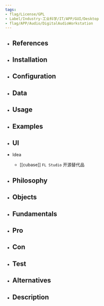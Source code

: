 ```yaml
---
tags:
- flag/License/GPL
- Label/Industry-工业科学/IT/APP/GUI/Desktop
- flag/APP/Audio/DigitalAudioWorkstation
---
```


- References
    - 

- Installation
    - 

- Configuration
    - 

- Data
    - 

- Usage
    - 

- Examples
    - 

- UI
    - 

- Idea
    - [[cubase]] `FL Studio` 开源替代品

- Philosophy
    - 

- Objects
    - 

- Fundamentals
    - 

- Pro
    - 

- Con
    - 

- Test
    - 

- Alternatives
    - 

- Description
    - 
